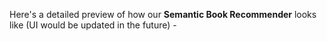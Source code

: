 Here's a detailed preview of how our **Semantic Book Recommender** looks like (UI would be updated in the future) - 

[](url)
